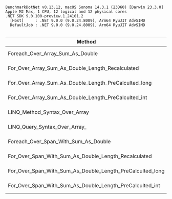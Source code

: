 ```

BenchmarkDotNet v0.13.12, macOS Sonoma 14.3.1 (23D60) [Darwin 23.3.0]
Apple M2 Max, 1 CPU, 12 logical and 12 physical cores
.NET SDK 9.0.100-preview.1.24101.2
  [Host]     : .NET 9.0.0 (9.0.24.8009), Arm64 RyuJIT AdvSIMD
  DefaultJob : .NET 9.0.0 (9.0.24.8009), Arm64 RyuJIT AdvSIMD


```
| Method                                                    | Mean      | Error     | StdDev    |
|---------------------------------------------------------- |----------:|----------:|----------:|
| Foreach_Over_Array_Sum_As_Double                          |  4.369 ns | 0.1008 ns | 0.0943 ns |
| For_Over_Array_Sum_As_Double_Length_Recalculated          |  5.768 ns | 0.0730 ns | 0.0682 ns |
| For_Over_Array_Sum_As_Double_Length_PreCalculted_long     |  5.016 ns | 0.0623 ns | 0.0582 ns |
| For_Over_Array_Sum_As_Double_Length_PreCalculted_int      |  4.618 ns | 0.0524 ns | 0.0437 ns |
| LINQ_Method_Syntax_Over_Array                             |  3.241 ns | 0.0361 ns | 0.0301 ns |
| LINQ_Query_Syntax_Over_Array_                             | 28.393 ns | 0.3868 ns | 0.3618 ns |
| Foreach_Over_Span_With_Sum_As_Double                      |  3.971 ns | 0.0504 ns | 0.0472 ns |
| For_Over_Span_With_Sum_As_Double_Length_Recalculated      |  3.957 ns | 0.0635 ns | 0.0594 ns |
| For_Over_Span_With_Sum_As_Double_Length_PreCalculted_long |  4.240 ns | 0.0499 ns | 0.0467 ns |
| For_Over_Span_With_Sum_As_Double_Length_PreCalculted_int  |  4.247 ns | 0.0514 ns | 0.0480 ns |
